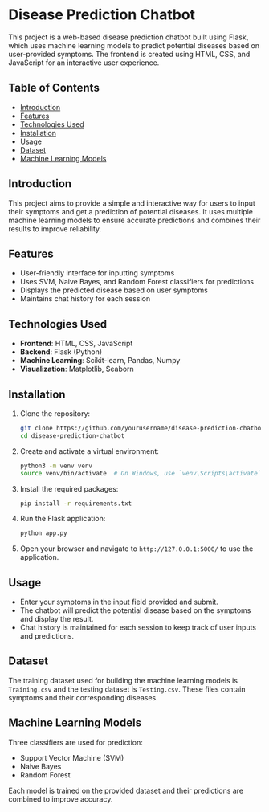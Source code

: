 # Disease Prediction Chatbot

This project is a web-based disease prediction chatbot built using Flask, which uses machine learning models to predict potential diseases based on user-provided symptoms. The frontend is created using HTML, CSS, and JavaScript for an interactive user experience.

## Table of Contents

- [Introduction](#introduction)
- [Features](#features)
- [Technologies Used](#technologies-used)
- [Installation](#installation)
- [Usage](#usage)
- [Dataset](#dataset)
- [Machine Learning Models](#machine-learning-models)


## Introduction

This project aims to provide a simple and interactive way for users to input their symptoms and get a prediction of potential diseases. It uses multiple machine learning models to ensure accurate predictions and combines their results to improve reliability.

## Features

- User-friendly interface for inputting symptoms
- Uses SVM, Naive Bayes, and Random Forest classifiers for predictions
- Displays the predicted disease based on user symptoms
- Maintains chat history for each session

## Technologies Used

- **Frontend**: HTML, CSS, JavaScript
- **Backend**: Flask (Python)
- **Machine Learning**: Scikit-learn, Pandas, Numpy
- **Visualization**: Matplotlib, Seaborn

## Installation

1. Clone the repository:
    ```sh
    git clone https://github.com/yourusername/disease-prediction-chatbot.git
    cd disease-prediction-chatbot
    ```

2. Create and activate a virtual environment:
    ```sh
    python3 -m venv venv
    source venv/bin/activate  # On Windows, use `venv\Scripts\activate`
    ```

3. Install the required packages:
    ```sh
    pip install -r requirements.txt
    ```

4. Run the Flask application:
    ```sh
    python app.py
    ```

5. Open your browser and navigate to `http://127.0.0.1:5000/` to use the application.

## Usage

- Enter your symptoms in the input field provided and submit.
- The chatbot will predict the potential disease based on the symptoms and display the result.
- Chat history is maintained for each session to keep track of user inputs and predictions.

## Dataset

The training dataset used for building the machine learning models is `Training.csv` and the testing dataset is `Testing.csv`. These files contain symptoms and their corresponding diseases.

## Machine Learning Models

Three classifiers are used for prediction:
- Support Vector Machine (SVM)
- Naive Bayes
- Random Forest

Each model is trained on the provided dataset and their predictions are combined to improve accuracy.


